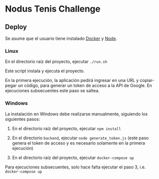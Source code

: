 # Nodus Tenis Challenge

## Deploy

Se asume que el usuario tiene instalado [Docker](https://www.docker.com/) y [Node](https://nodejs.org/en/).

### Linux

En el directorio raíz del proyecto, ejecutar `./run.sh`

Este script instala y ejecuta el proyecto.

En la primera ejecución, la aplicación pedirá ingresar en una URL y copiar-pegar un código, para generar
un token de acceso a la API de Google. En ejecuciones subsecuentes este paso se saltea.

### Windows

La instalación en Windows debe realizarse manualmente, siguiendo los siguientes pasos:

1. En el directorio raíz del proyecto, ejecutar `npm install`

2. En el directorio `backend`, ejecutar `node generate_token.js` (este paso genera el token de acceso y es
necesario solamente en la primera ejecución)

3. En el directorio raíz del proyecto, ejecutar `docker-compose up`

Para ejecuciones subsecuentes, solo hace falta ejecutar el paso 3, i.e. `docker-compose up`